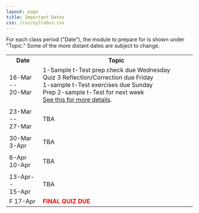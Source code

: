 ```yaml
---
layout: page
title: Important Dates
css: /css/syllabus.css
---
```


<div class="alert alert-info">
For each class period ("Date"), the module to prepare for is shown under "Topic." Some of the more distant dates are subject to change.
</div>

<table width="100%">
<tr><th width="18%">Date</th><th width="82%">Topic</th></tr>
<!---
<tr><td>W 8-Jan</td>
    <td><a href="Syllabus-Current">Syllabus</a><br><a href="../modules/WhyStats">Why Stats is Important?</a></td></tr>
<tr><td>F 10-Jan</td>
    <td><a href="../modules/FoundationalDefns">Foundational Definitions</a></td></tr>
<tr><td></td><td></td></tr>

<tr><td>M 13-Jan</td>
    <td><a href="../modules/DataProduction">Data Production</a></td></tr>
<tr><td>W 15-Jan</td>
    <td><a href="../modules/GettingDataIntoR">Getting Data Into R</a></td></tr>
<tr><td>F 17-Jan</td>
    <td><a href="../modules/UEDACat">Univariate EDA - Categorical</a></td></tr>
<tr><td></td><td></td></tr>

<tr><td>M 20-Jan</td>
    <td><span style="color:coral">NO CLASS (MLK Jr Day)</span></td></tr>
<tr><td>W 22-Jan</td>
    <td><a href="../modules/UEDAQuant1">Summaries for One Quant ...</a></td></tr>
<tr><td>F 24-Jan</td>
    <td><a href="../modules/UEDAQuant2">Univariate EDA - Quant ...</a></td></tr>
<tr><td></td><td></td></tr>

<tr><td>M 27-Jan</td>
    <td><span style="color:red;font-weight:bold">First Quiz</span> (<a href="QuizGuide/quiz1">Study Guide</a>)</td></tr>
<tr><td>W 29-Jan</td>
    <td><a href="../modules/NormalDist">Normal Distributions</a></td></tr>
<tr><td>F 31-Jan</td>
    <td><a href="../modules/NormalDist">Normal Distributions</a></td></tr>
<tr><td></td><td></td></tr>

<tr><td>M 3-Feb</td>
    <td><a href="../modules/BEDACat">Bivariate EDA - Categorical</a><br><span style="color:teal;font-weight:bold">DUE: Quiz 1 Reflection (Optional)</span></td></tr>
<tr><td>W 5-Feb</td>
    <td><span style="color:coral">NO CLASS (Prof. Ogle gone)</span></td></tr>
<tr><td>F 7-Feb</td>
    <td><a href="../modules/BEDAQuant">Bivariate EDA - Quantitative</a></td></tr>
<tr><td></td><td></td></tr>

<tr><td>M 10-Feb</td>
    <td><a href="../modules/LinearRegression">Linear Regression</a></td></tr>
<tr><td>W 12-Feb</td>
    <td><a href="../modules/LinearRegression">Linear Regression</a></td></tr>
<tr><td>F 14-Feb</td>
    <td><span style="color:red;font-weight:bold">Second Quiz</span> (<a href="QuizGuide/quiz2.html">Study Guide</a>)</td></tr>
<tr><td></td><td></td></tr>

<tr><td>M 17-Feb</td>
    <td><a href="../modules/SamplingDist">Sampling Distributions</a></td></tr>
<tr><td>W 19-Feb</td>
    <td><a href="../modules/Probability">Probability</a></td></tr>
<tr><td>F 21-Feb</td>
    <td><a href="../modules/HypTesting">Hypothesis Testing</a><br><span style="color:teal;font-weight:bold">DUE: Quiz 2 Reflection (Optional)</span></td></tr>
<tr><td></td><td></td></tr>

<tr><td>M 24-Feb</td>
    <td><a href="../modules/HypTestingErrs">Hypothesis Testing Errors</a></td></tr>
<tr><td>W 26-Feb</td>
    <td><a href="../modules/ConfRegions">Confidence Regions</a></td></tr>
<tr><td>F 28-Feb</td>
    <td><a href="../modules/ConfRegions">Confidence Regions</a></td></tr>
<tr><td></td><td></td></tr>

<tr><td>M 2-Mar</td>
    <td><span style="color:coral">NO CLASS (Midterm Break)</span></td></tr>
<tr><td>W 4-Mar</td>
    <td><span style="color:coral">NO CLASS (Midterm Break)</span></td></tr>
<tr><td>F 6-Mar</td>
    <td><span style="color:coral">NO CLASS (Midterm Break)</span></td></tr>
<tr><td></td><td></td></tr>

<tr><td>M 9-Mar</td>
    <td><a href="../modules/1SampleZ">1-Sample Z-Test</a></td></tr>
<tr><td>W 11-Mar</td>
    <td><a href="../modules/1SampleZ">1-Sample Z-Test</a></td></tr>
<tr><td>F 13-Mar</td>
    <td><span style="color:red;font-weight:bold">Third Quiz</span> (<a href="QuizGuide/quiz3">Study Guide</a>)</td></tr>
<tr><td></td><td></td></tr>
--->

<tr><td>16-Mar --<br>20-Mar</td>
    <td>1-Sample t-Test prep check due Wednesday<br>
    Quiz 3 Reflection/Correction due Friday<br>
    1-sample t-Test exercises due Sunday<br>
    Prep 2-sample t-Test for next week<br>
    <a href="https://piazza.com/class/k4e7p1e4tbw3k6?cid=35" target="_blank">See this for more details</a>.</td></tr>
<tr><td></td><td></td></tr>

<tr><td>23-Mar --<br>27-Mar</td>
    <td>TBA</td></tr>
<tr><td></td><td></td></tr>

<tr><td>30-Mar<br>3-Apr</td>
     <td>TBA</td></tr>
<tr><td></td><td></td></tr>

<tr><td>6-Apr<br>10-Apr</td>
    <td>TBA</td></tr>
<tr><td></td><td></td></tr>

<tr><td>13-Apr--<br>15-Apr</td>
    <td>TBA</td></tr>
<tr><td>F 17-Apr</td>
    <td><span style="color:red;font-weight:bold">FINAL QUIZ DUE</span></td></tr>
</table>
